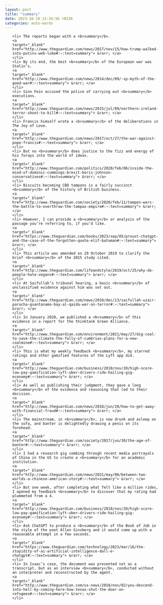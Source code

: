 ```yaml
---
layout: post
title: "summary"
date: 2023-10-10 12:34:56 +0530
categories: auto-words
---
```

<ol>

    <li> The reports began with a <b>summary</b>.
    <a 
    target="_blank" 
    href="http://www.theguardian.com/news/2017/nov/15/how-trump-walked-into-putins-web-luke#:~:text=summary"> &rarr; </a>
    </li>
    <li> By its end, the best <b>summary</b> of the European war was Stalin’s.
    <a 
    target="_blank" 
    href="http://www.theguardian.com/news/2014/dec/09/-sp-myth-of-the-good-war#:~:text=summary"> &rarr; </a>
    </li>
    <li> Sinn Fein accused the police of carrying out <b>summary</b> executions.
    <a 
    target="_blank" 
    href="http://www.theguardian.com/news/2015/jul/09/northern-ireland-terror-shoot-to-kill#:~:text=summary"> &rarr; </a>
    </li>
    <li> Francis himself wrote a <b>summary</b> of the deliberations in The Joy of Love.
    <a 
    target="_blank" 
    href="http://www.theguardian.com/news/2017/oct/27/the-war-against-pope-francis#:~:text=summary"> &rarr; </a>
    </li>
    <li> But no <b>summary</b> does justice to the fizz and energy of his forays into the world of ideas.
    <a 
    target="_blank" 
    href="http://www.theguardian.com/politics/2020/feb/06/inside-the-mind-of-dominic-cummings-brexit-boris-johnson-conservatives#:~:text=summary"> &rarr; </a>
    </li>
    <li> Biscuits becoming CBD tampons is a fairly succinct <b>summary</b> of the history of British business.
    <a 
    target="_blank" 
    href="http://www.theguardian.com/society/2020/feb/11/tampon-wars-the-battle-to-overthrow-the-tampax-empire#:~:text=summary"> &rarr; </a>
    </li>
    <li> However, I can provide a <b>summary</b> or analysis of the passage you’re referring to, if you’d like.
    <a 
    target="_blank" 
    href="https://www.theguardian.com/books/2023/sep/05/proust-chatgpt-and-the-case-of-the-forgotten-quote-elif-batuman#:~:text=summary"> &rarr; </a>
    </li>
    <li> This article was amended on 29 October 2019 to clarify the brief <b>summary</b> of the 2015 study cited.
    <a 
    target="_blank" 
    href="http://www.theguardian.com/lifeandstyle/2019/oct/25/why-do-people-hate-vegans#:~:text=summary"> &rarr; </a>
    </li>
    <li> At Saifullah’s tribunal hearing, a basic <b>summary</b> of unclassified evidence against him was set out.
    <a 
    target="_blank" 
    href="http://www.theguardian.com/news/2018/dec/13/saifullah-uzair-paracha-guantanamo-bay-al-qaida-war-on-terror#:~:text=summary"> &rarr; </a>
    </li>
    <li> In January 2020, we published a <b>summary</b> of this evidence in a report for the thinktank Green Alliance.
    <a 
    target="_blank" 
    href="http://www.theguardian.com/environment/2021/may/27/dig-coal-to-save-the-climate-the-folly-of-cumbrias-plans-for-a-new-coalmine#:~:text=summary"> &rarr; </a>
    </li>
    <li> This is what my weekly feedback <b>summary</b>, my starred ratings and other gamified features of the Lyft app did.
    <a 
    target="_blank" 
    href="http://www.theguardian.com/business/2018/nov/20/high-score-low-pay-gamification-lyft-uber-drivers-ride-hailing-gig-economy#:~:text=summary"> &rarr; </a>
    </li>
    <li> As well as publishing their judgment, they gave a long <b>summary</b> of the evidence and reasoning that led to their decision.
    <a 
    target="_blank" 
    href="http://www.theguardian.com/news/2018/jun/28/how-to-get-away-with-financial-fraud#:~:text=summary"> &rarr; </a>
    </li>
    <li> The mainstream, in <b>summary</b>, is now drunk and asleep on the sofa, and banter is delightedly drawing a penis on its forehead.
    <a 
    target="_blank" 
    href="http://www.theguardian.com/society/2017/jun/30/the-age-of-banter#:~:text=summary"> &rarr; </a>
    </li>
    <li> I had a research gig combing through recent media portrayals of China in the US to create a <b>summary</b> for an academic institution.
    <a 
    target="_blank" 
    href="http://www.theguardian.com/news/2021/may/06/between-two-worlds-a-chinese-american-story#:~:text=summary"> &rarr; </a>
    </li>
    <li> But one week, after completing what felt like a million rides, I opened my feedback <b>summary</b> to discover that my rating had plummeted from a 4.
    <a 
    target="_blank" 
    href="http://www.theguardian.com/business/2018/nov/20/high-score-low-pay-gamification-lyft-uber-drivers-ride-hailing-gig-economy#:~:text=summary"> &rarr; </a>
    </li>
    <li> Ask ChatGPT to produce a <b>summary</b> of the Book of Job in the style of the poet Allen Ginsberg and it would come up with a reasonable attempt in a few seconds.
    <a 
    target="_blank" 
    href="https://www.theguardian.com/technology/2023/mar/16/the-stupidity-of-ai-artificial-intelligence-dall-e-chatgpt#:~:text=summary"> &rarr; </a>
    </li>
    <li> In Isaac’s case, the document was presented not as a transcript, but as an interview <b>summary</b>, conducted without an interpreter and reconstructed by the agent.
    <a 
    target="_blank" 
    href="http://www.theguardian.com/us-news/2018/nov/02/you-descend-into-hell-by-coming-here-how-texas-shut-the-door-on-refugees#:~:text=summary"> &rarr; </a>
    </li>